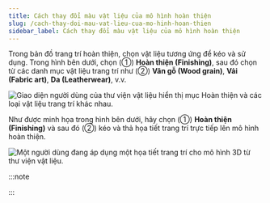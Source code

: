 ```yaml
---
title: Cách thay đổi màu vật liệu của mô hình hoàn thiện
slug: /cach-thay-doi-mau-vat-lieu-cua-mo-hinh-hoan-thien
sidebar_label: Cách thay đổi màu vật liệu của mô hình hoàn thiện
---
```


Trong bản đồ trang trí hoàn thiện, chọn vật liệu tương ứng để kéo và sử dụng. Trong hình bên dưới, chọn (①) **Hoàn thiện (Finishing)**, sau đó chọn từ các danh mục vật liệu trang trí như (②) **Vân gỗ (Wood grain)**, **Vải (Fabric art)**, **Da (Leatherwear)**, v.v.

![Giao diện người dùng của thư viện vật liệu hiển thị mục Hoàn thiện và các loại vật liệu trang trí khác nhau.](https://storage.googleapis.com/jegavn_kb/images/df0c8079-b05b-4974-a4f6-28d5dd9e4894.png)

Như được minh họa trong hình bên dưới, hãy chọn (①) **Hoàn thiện (Finishing)** và sau đó (②) kéo và thả họa tiết trang trí trực tiếp lên mô hình hoàn thiện.

![Một người dùng đang áp dụng một họa tiết trang trí cho mô hình 3D từ thư viện vật liệu.](https://storage.googleapis.com/jegavn_kb/images/57f95d0a-21fa-484f-9ad1-91cc8e6d73d9.png)

:::note

:::